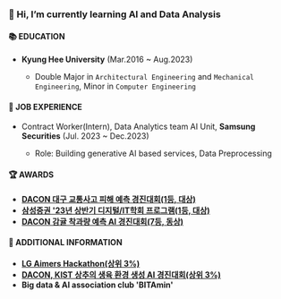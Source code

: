 ### 👋 Hi, I’m currently learning AI and Data Analysis

#### 📚 EDUCATION
- **Kyung Hee University** (Mar.2016 ~ Aug.2023)
  
  - Double Major in `Architectural Engineering` and `Mechanical Engineering`, Minor in `Computer Engineering`  


#### 💼 JOB EXPERIENCE
- Contract Worker(Intern), Data Analytics team AI Unit, **Samsung Securities** (Jul. 2023 ~ Dec.2023)
  
  - Role: Building generative AI based services, Data Preprocessing 

 
#### 🏆 AWARDS
- **[DACON 대구 교통사고 피해 예측 경진대회(1등, 대상)](https://github.com/jswooo/DAEGU_AI)**
- **[삼성증권 '23년 상반기 디지털/IT학회 프로그램(1등, 대상)](https://github.com/jswooo/SAMSUNG-SECURITIES_Project)**
- **[DACON 감귤 착과량 예측 AI 경진대회(7등, 동상)](https://github.com/jswooo/DACON_citrus_prediction)**


#### 📂 ADDITIONAL INFORMATION
- **[LG Aimers Hackathon(상위 3%)](https://github.com/jswooo/LG_AIMERS)**
- **[DACON, KIST 상추의 생육 환경 생성 AI 경진대회(상위 3%)](https://github.com/jswooo/DACON_lettuce_prediction)**
- **Big data & AI association club 'BITAmin'**

